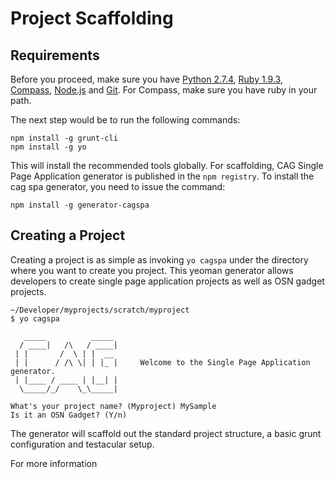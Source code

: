 # Project Scaffolding

## Requirements

Before you proceed, make sure you have [Python 2.7.4](http://www.python.org/download/), [Ruby 1.9.3](http://www.ruby-lang.org/en/downloads/), [Compass](http://compass-style.org/install/), [Node.js](http://nodejs.org/download/) and [Git](http://git-scm.com/downloads). For Compass, make sure you have ruby in your path.

The next step would be to run the following commands:

```
npm install -g grunt-cli
npm install -g yo
```

This will install the recommended tools globally. For scaffolding, CAG Single Page Application generator is published in the ``npm registry``. To install the cag spa generator, you need to issue the command:

```
npm install -g generator-cagspa
```

## Creating a Project

Creating a project is as simple as invoking ``yo cagspa`` under the directory where you want to create you project. This yeoman generator allows developers to create single page application projects as well as OSN gadget projects. 

```
~/Developer/myprojects/scratch/myproject
$ yo cagspa

   _____          _____
  / ____|   /\   / ____|
 | |       /  \ | |  __
 | |      / /\ \| | |_ |     Welcome to the Single Page Application generator.
 | |____ / ____ | |__| |
  \_____/_/    \_\_____|

What's your project name? (Myproject) MySample
Is it an OSN Gadget? (Y/n)
```

The generator will scaffold out the standard project structure, a basic grunt configuration and testacular setup.
 
For more information

